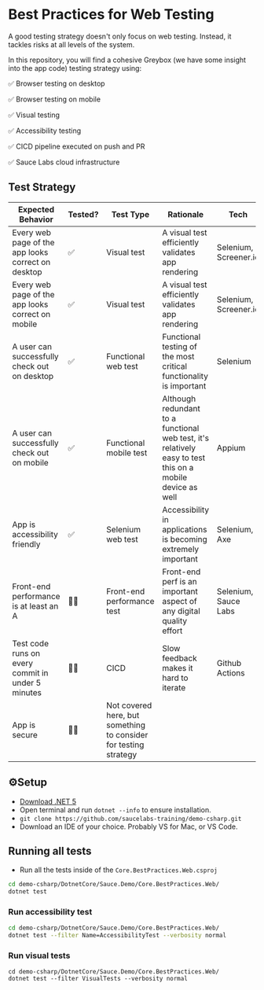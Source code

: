 # Best Practices for Web Testing

A good testing strategy doesn't only focus on web testing. Instead, it tackles risks at all levels of the system.

In this repository, you will find a cohesive Greybox (we have some insight into the app code) testing strategy using:

✅ Browser testing on desktop

✅ Browser testing on mobile

✅ Visual testing

✅ Accessibility testing

✅ CICD pipeline executed on push and PR

✅ Sauce Labs cloud infrastructure

## Test Strategy

| Expected Behavior  | Tested? | Test Type  | Rationale  | Tech |
|---|---|---|---|---|
| Every web page of the app looks correct on desktop | ✅ | Visual test | A visual test efficiently validates app rendering | Selenium, Screener.io |
| Every web page of the app looks correct on mobile  | ✅ | Visual test | A visual test efficiently validates app rendering | Selenium, Screener.io |
| A user can successfully check out on desktop  | ✅ | Functional web test  | Functional testing of the most critical functionality is important | Selenium |
| A user can successfully check out on mobile  | ✅ | Functional mobile test  | Although redundant to a functional web test, it's relatively easy to test this on a mobile device as well  | Appium |
| App is accessibility friendly  | ✅ | Selenium web test | Accessibility in applications is becoming extremely important  | Selenium, Axe
| Front-end performance is at least an A  | 🙅‍♂️ | Front-end performance test  | Front-end perf is an important aspect of any digital quality effort | Selenium, Sauce Labs |
| Test code runs on every commit in under 5 minutes  | 🙅‍♂️ | CICD  | Slow feedback makes it hard to iterate  | Github Actions |
| App is secure  | 🙅‍♂️ | Not covered here, but something to consider for testing strategy  |   |


## ⚙️Setup

* [Download .NET 5](https://dotnet.microsoft.com/download)
* Open terminal and run `dotnet --info` to ensure installation.
* `git clone https://github.com/saucelabs-training/demo-csharp.git`
* Download an IDE of your choice. Probably VS for Mac, or VS Code.

## Running all tests

* Run all the tests inside of the `Core.BestPractices.Web.csproj`

```bash
cd demo-csharp/DotnetCore/Sauce.Demo/Core.BestPractices.Web/
dotnet test
```

### Run accessibility test

```bash
cd demo-csharp/DotnetCore/Sauce.Demo/Core.BestPractices.Web/
dotnet test --filter Name=AccessibilityTest --verbosity normal
```

### Run visual tests

```
cd demo-csharp/DotnetCore/Sauce.Demo/Core.BestPractices.Web/
dotnet test --filter VisualTests --verbosity normal
```


